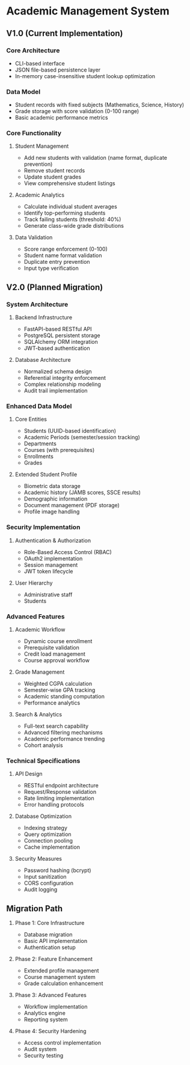 # Academic Management System

## V1.0 (Current Implementation)
### Core Architecture
- CLI-based interface
- JSON file-based persistence layer
- In-memory case-insensitive student lookup optimization

### Data Model
- Student records with fixed subjects (Mathematics, Science, History)
- Grade storage with score validation (0-100 range)
- Basic academic performance metrics

### Core Functionality
1. Student Management
   - Add new students with validation (name format, duplicate prevention)
   - Remove student records
   - Update student grades
   - View comprehensive student listings

2. Academic Analytics
   - Calculate individual student averages
   - Identify top-performing students
   - Track failing students (threshold: 40%)
   - Generate class-wide grade distributions

3. Data Validation
   - Score range enforcement (0-100)
   - Student name format validation
   - Duplicate entry prevention
   - Input type verification

## V2.0 (Planned Migration)
### System Architecture
1. Backend Infrastructure
   - FastAPI-based RESTful API
   - PostgreSQL persistent storage
   - SQLAlchemy ORM integration
   - JWT-based authentication

2. Database Architecture
   - Normalized schema design
   - Referential integrity enforcement
   - Complex relationship modeling
   - Audit trail implementation

### Enhanced Data Model
1. Core Entities
   - Students (UUID-based identification)
   - Academic Periods (semester/session tracking)
   - Departments
   - Courses (with prerequisites)
   - Enrollments
   - Grades

2. Extended Student Profile
   - Biometric data storage
   - Academic history (JAMB scores, SSCE results)
   - Demographic information
   - Document management (PDF storage)
   - Profile image handling

### Security Implementation
1. Authentication & Authorization
   - Role-Based Access Control (RBAC)
   - OAuth2 implementation
   - Session management
   - JWT token lifecycle

2. User Hierarchy
   - Administrative staff
   - Students
   

### Advanced Features
1. Academic Workflow
   - Dynamic course enrollment
   - Prerequisite validation
   - Credit load management
   - Course approval workflow

2. Grade Management
   - Weighted CGPA calculation
   - Semester-wise GPA tracking
   - Academic standing computation
   - Performance analytics

3. Search & Analytics
   - Full-text search capability
   - Advanced filtering mechanisms
   - Academic performance trending
   - Cohort analysis

### Technical Specifications
1. API Design
   - RESTful endpoint architecture
   - Request/Response validation
   - Rate limiting implementation
   - Error handling protocols

2. Database Optimization
   - Indexing strategy
   - Query optimization
   - Connection pooling
   - Cache implementation

3. Security Measures
   - Password hashing (bcrypt)
   - Input sanitization
   - CORS configuration
   - Audit logging



## Migration Path
1. Phase 1: Core Infrastructure
   - Database migration
   - Basic API implementation
   - Authentication setup

2. Phase 2: Feature Enhancement
   - Extended profile management
   - Course management system
   - Grade calculation enhancement

3. Phase 3: Advanced Features
   - Workflow implementation
   - Analytics engine
   - Reporting system

4. Phase 4: Security Hardening
   - Access control implementation
   - Audit system
   - Security testing
